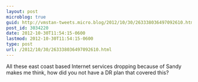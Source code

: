 ```yaml
---
layout: post
microblog: true
guid: http://vmstan-tweets.micro.blog/2012/10/30/263338036497092610.html
post_id: 3034220
date: 2012-10-30T11:54:15-0600
lastmod: 2012-10-30T11:54:15-0600
type: post
url: /2012/10/30/263338036497092610.html
---
```

All these east coast based Internet services dropping because of Sandy makes me think, how did you not have a DR plan that covered this?
